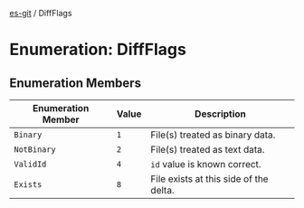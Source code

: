 [es-git](../globals.md) / DiffFlags

# Enumeration: DiffFlags

## Enumeration Members

| Enumeration Member | Value | Description |
| ------ | ------ | ------ |
| <a id="binary"></a> `Binary` | `1` | File(s) treated as binary data. |
| <a id="notbinary"></a> `NotBinary` | `2` | File(s) treated as text data. |
| <a id="validid"></a> `ValidId` | `4` | `id` value is known correct. |
| <a id="exists"></a> `Exists` | `8` | File exists at this side of the delta. |
